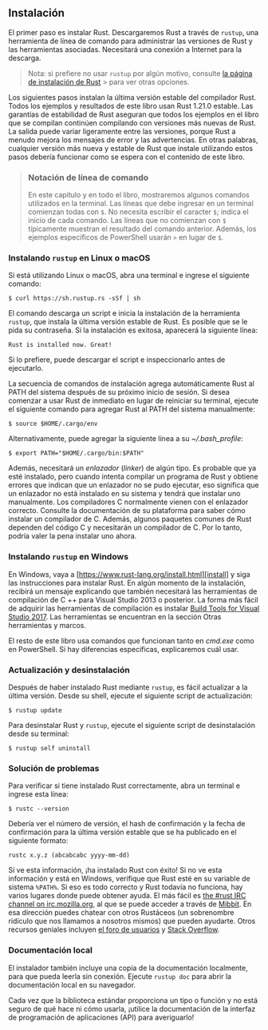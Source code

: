 ## Instalación

El primer paso es instalar Rust. Descargaremos Rust a través de `rustup`, una
herramienta de línea de comando para administrar las versiones de Rust y las
herramientas asociadas. Necesitará una conexión a Internet para la descarga.

> Nota: si prefiere no usar `rustup` por algún motivo, consulte
> [la página de instalación de Rust](https://www.rust-lang.org/install.html) > para ver otras opciones.

Los siguientes pasos instalan la última versión estable del compilador Rust.
Todos los ejemplos y resultados de este libro usan Rust 1.21.0 estable. Las
garantías de estabilidad de Rust aseguran que todos los ejemplos en el libro
que se compilan continúen compilando con versiones más nuevas de Rust. La
salida puede variar ligeramente entre las versiones, porque Rust a menudo
mejora los mensajes de error y las advertencias. En otras palabras, cualquier
versión más nueva y estable de Rust que instale utilizando estos pasos
debería funcionar como se espera con el contenido de este libro.

> ### Notación de línea de comando
>
> En este capítulo y en todo el libro, mostraremos algunos comandos
> utilizados en la terminal. Las líneas que debe ingresar en un terminal
> comienzan todas con `$`. No necesita escribir el caracter `$`; indica el
> inicio de cada comando. Las líneas que no comienzan con `$` típicamente
> muestran el resultado del comando anterior. Además, los ejemplos específicos
> de PowerShell usarán `>` en lugar de `$`.

### Instalando `rustup` en Linux o macOS

Si está utilizando Linux o macOS, abra una terminal e ingrese el siguiente
comando:

```text
$ curl https://sh.rustup.rs -sSf | sh
```

El comando descarga un script e inicia la instalación de la herramienta
`rustup`, que instala la última versión estable de Rust. Es posible que se le
pida su contraseña. Si la instalación es exitosa, aparecerá la siguiente
línea:

```text
Rust is installed now. Great!
```

Si lo prefiere, puede descargar el script e inspeccionarlo antes de
ejecutarlo.

La secuencia de comandos de instalación agrega automáticamente Rust al
PATH del sistema después de su próximo inicio de sesión. Si desea comenzar a
usar Rust de inmediato en lugar de reiniciar su terminal, ejecute el
siguiente comando para agregar Rust al PATH del sistema manualmente:

```text
$ source $HOME/.cargo/env
```

Alternativamente, puede agregar la siguiente línea a su *~/.bash_profile*:

```text
$ export PATH="$HOME/.cargo/bin:$PATH"
```

Además, necesitará un *enlazador* (*linker*) de algún tipo. Es probable que
ya esté instalado, pero cuando intenta compilar un programa de Rust y obtiene
errores que indican que un enlazador no se pudo ejecutar, eso significa que
un enlazador no está instalado en su sistema y tendrá que instalar uno
manualmente. Los compiladores C normalmente vienen con el enlazador correcto.
Consulte la documentación de su plataforma para saber cómo instalar un
compilador de C. Además, algunos paquetes comunes de Rust dependen del código
C y necesitarán un compilador de C. Por lo tanto, podría valer la pena
instalar uno ahora.

### Instalando `rustup` en Windows

En Windows, vaya a [https://www.rust-lang.org/install.html][install] y siga
las instrucciones para instalar Rust. En algún momento de la instalación,
recibirá un mensaje explicando que también necesitará las herramientas de
compilación de C ++ para Visual Studio 2013 o posterior. La forma más fácil
de adquirir las herramientas de compilación es instalar
[Build Tools for Visual Studio 2017][visualstudio]. Las herramientas se
encuentran en la sección Otras herramientas y marcos.

[instalar]: https://www.rust-lang.org/install.html
[visualstudio]: https://www.visualstudio.com/downloads/

El resto de este libro usa comandos que funcionan tanto en *cmd.exe* como en
PowerShell. Si hay diferencias específicas, explicaremos cuál usar.

### Actualización y desinstalación

Después de haber instalado Rust mediante `rustup`, es fácil actualizar a la
última versión. Desde su shell, ejecute el siguiente script de actualización:

```text
$ rustup update
```

Para desinstalar Rust y `rustup`, ejecute el siguiente script de
desinstalación desde su terminal:

```text
$ rustup self uninstall
```

### Solución de problemas

Para verificar si tiene instalado Rust correctamente, abra un terminal e ingrese
esta línea:

```text
$ rustc --version
```

Debería ver el número de versión, el hash de confirmación y la fecha de
confirmación para la última versión estable que se ha publicado en el
siguiente formato:

```text
rustc x.y.z (abcabcabc yyyy-mm-dd)
```

Si ve esta información, ¡ha instalado Rust con éxito! Si no ve esta
información y está en Windows, verifique que Rust esté en su variable de
sistema `%PATH%`. Si eso es todo correcto y Rust todavía no funciona, hay
varios lugares donde puede obtener ayuda. El más fácil es
[the #rust IRC channel on irc.mozilla.org][irc]<!-- ignore -->, al que se
puede acceder a través de [Mibbit][mibbit]. En esa dirección puedes chatear
con otros Rustáceos (un sobrenombre ridículo que nos llamamos a nosotros
mismos) que pueden ayudarte. Otros recursos geniales incluyen [el foro de usuarios][users] y [Stack Overflow][stackoverflow].

[irc]: irc://irc.mozilla.org/#rust
[mibbit]: http://chat.mibbit.com/?server=irc.mozilla.org&channel=%23rust
[users]: https://users.rust-lang.org/
[stackoverflow]: http://stackoverflow.com/questions/tagged/rust

### Documentación local

El instalador también incluye una copia de la documentación localmente, para
que pueda leerla sin conexión. Ejecute `rustup doc` para abrir la
documentación local en su navegador.

Cada vez que la biblioteca estándar proporciona un tipo o función y no está
seguro de qué hace ni cómo usarla, ¡utilice la documentación de la interfaz
de programación de aplicaciones (API) para averiguarlo!
